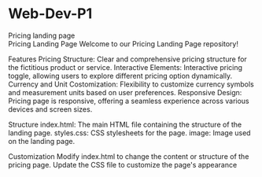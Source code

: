 # Web-Dev-P1
Pricing landing page
<br>
Pricing Landing Page Welcome to our Pricing Landing Page repository!

Features Pricing Structure: Clear and comprehensive pricing structure for the fictitious product or service. Interactive Elements: Interactive pricing toggle, allowing users to explore different pricing option dynamically. Currency and Unit Costomization: Flexibility to customize currency symbols and measurement units based on user preferences. Responsive Design: Pricing page is responsive, offering a seamless experience across various devices and screen sizes.

Structure index.html: The main HTML file containing the structure of the landing page. styles.css: CSS stylesheets for the page. image: Image used on the landing page.

Customization Modify index.html to change the content or structure of the pricing page. Update the CSS file to customize the page's appearance
